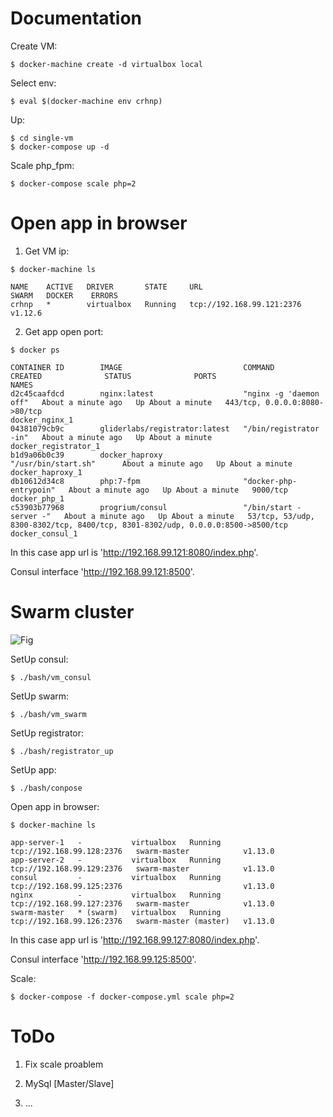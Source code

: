 # Documentation

Create VM:

```
$ docker-machine create -d virtualbox local
```

Select env:

```
$ eval $(docker-machine env crhnp)
```

Up:

```
$ cd single-vm
$ docker-compose up -d
```

Scale php_fpm:

```
$ docker-compose scale php=2
```

# Open app in browser

1) Get VM ip:
```
$ docker-machine ls

NAME    ACTIVE   DRIVER       STATE     URL                         SWARM   DOCKER    ERRORS
crhnp   *        virtualbox   Running   tcp://192.168.99.121:2376           v1.12.6
```

2) Get app open port:
```
$ docker ps

CONTAINER ID        IMAGE                           COMMAND                  CREATED              STATUS              PORTS                                                                            NAMES
d2c45caafdcd        nginx:latest                    "nginx -g 'daemon off"   About a minute ago   Up About a minute   443/tcp, 0.0.0.0:8080->80/tcp                                                    docker_nginx_1
04381079cb9c        gliderlabs/registrator:latest   "/bin/registrator -in"   About a minute ago   Up About a minute                                                                                    docker_registrator_1
b1d9a06b0c39        docker_haproxy                  "/usr/bin/start.sh"      About a minute ago   Up About a minute                                                                                    docker_haproxy_1
db10612d34c8        php:7-fpm                       "docker-php-entrypoin"   About a minute ago   Up About a minute   9000/tcp                                                                         docker_php_1
c53903b77968        progrium/consul                 "/bin/start -server -"   About a minute ago   Up About a minute   53/tcp, 53/udp, 8300-8302/tcp, 8400/tcp, 8301-8302/udp, 0.0.0.0:8500->8500/tcp   docker_consul_1
```

In this case app url is 'http://192.168.99.121:8080/index.php'.

Consul interface 'http://192.168.99.121:8500'.

# Swarm cluster

![Fig](https://github.com/movercenco/docker/blob/master/fig.png)

SetUp consul:
```
$ ./bash/vm_consul
```

SetUp swarm:
```
$ ./bash/vm_swarm
```

SetUp registrator:
```
$ ./bash/registrator_up
```

SetUp app:
```
$ ./bash/conpose
```

Open app in browser:
```
$ docker-machine ls

app-server-1   -           virtualbox   Running   tcp://192.168.99.128:2376   swarm-master            v1.13.0
app-server-2   -           virtualbox   Running   tcp://192.168.99.129:2376   swarm-master            v1.13.0
consul         -           virtualbox   Running   tcp://192.168.99.125:2376                           v1.13.0
nginx          -           virtualbox   Running   tcp://192.168.99.127:2376   swarm-master            v1.13.0
swarm-master   * (swarm)   virtualbox   Running   tcp://192.168.99.126:2376   swarm-master (master)   v1.13.0
```

In this case app url is 'http://192.168.99.127:8080/index.php'.

Consul interface 'http://192.168.99.125:8500'.

Scale: 
```
$ docker-compose -f docker-compose.yml scale php=2
```

# ToDo

1. Fix scale proablem

2. MySql [Master/Slave]

3. ...
